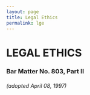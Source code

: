 ```yaml
---
layout: page
title: Legal Ethics
permalink: lge
---
```

<!-- There's a comment here so it doesn't include the title in the top bar. -->
# LEGAL ETHICS
### Bar Matter No. 803, Part II
###### (adopted April 08, 1997)

